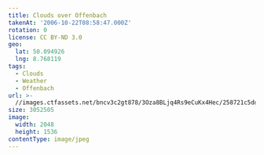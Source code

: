 ```yaml
---
title: Clouds over Offenbach
takenAt: '2006-10-22T08:58:47.000Z'
rotation: 0
license: CC BY-ND 3.0
geo:
  lat: 50.094926
  lng: 8.768119
tags:
  - Clouds
  - Weather
  - Offenbach
url: >-
  //images.ctfassets.net/bncv3c2gt878/3Oza8BLjq4Rs9eCuKx4Hec/258721c5dd367e3939db4007f8e74140/clouds-over-offenbach_4340064373_o
size: 3052505
image:
  width: 2048
  height: 1536
contentType: image/jpeg
---
```


